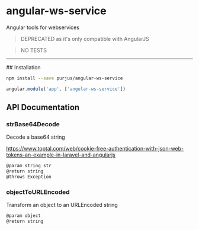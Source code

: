 # angular-ws-service
Angular tools for webservices

> DEPRECATED as it's only compatible with AngularJS

> NO TESTS

---

## Installation

```sh
npm install --save purjus/angular-ws-service
```

```js
angular.module('app', ['angular-ws-service'])
```

## API Documentation

### strBase64Decode
Decode a base64 string

https://www.toptal.com/web/cookie-free-authentication-with-json-web-tokens-an-example-in-laravel-and-angularjs

```js
@param string str
@return string
@throws Exception
```

### objectToURLEncoded

Transform an object to an URLEncoded string
```js
@param object
@return string
```
